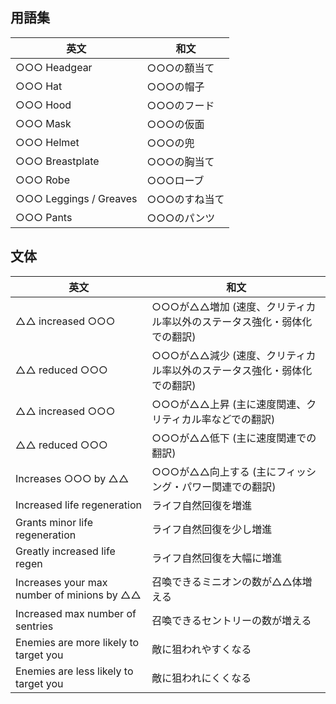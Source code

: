 ## 用語集

| 英文                   | 和文          |
| ---------------------- | ------------- |
| ○○○ Headgear           | ○○○の額当て   |
| ○○○ Hat                | ○○○の帽子     |
| ○○○ Hood               | ○○○のフード   |
| ○○○ Mask               | ○○○の仮面     |
| ○○○ Helmet             | ○○○の兜       |
| ○○○ Breastplate        | ○○○の胸当て   |
| ○○○ Robe               | ○○○ローブ     |
| ○○○ Leggings / Greaves | ○○○のすね当て |
| ○○○ Pants              | ○○○のパンツ   |

## 文体

| 英文                                       | 和文                                                                   |
| ------------------------------------------ | ---------------------------------------------------------------------- |
| △△ increased ○○○                           | ○○○が△△増加 (速度、クリティカル率以外のステータス強化・弱体化での翻訳) |
| △△ reduced ○○○                             | ○○○が△△減少 (速度、クリティカル率以外のステータス強化・弱体化での翻訳) |
| △△ increased ○○○                           | ○○○が△△上昇 (主に速度関連、クリティカル率などでの翻訳)                 |
| △△ reduced ○○○                             | ○○○が△△低下 (主に速度関連での翻訳)                                     |
| Increases ○○○ by △△                        | ○○○が△△向上する (主にフィッシング・パワー関連での翻訳)                 |
| Increased life regeneration                | ライフ自然回復を増進                                                   |
| Grants minor life regeneration             | ライフ自然回復を少し増進                                               |
| Greatly increased life regen               | ライフ自然回復を大幅に増進                                             |
| Increases your max number of minions by △△ | 召喚できるミニオンの数が△△体増える                                     |
| Increased max number of sentries           | 召喚できるセントリーの数が増える                                       |
| Enemies are more likely to target you      | 敵に狙われやすくなる                                                   |
| Enemies are less likely to target you      | 敵に狙われにくくなる                                                   |
